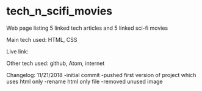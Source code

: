 # tech_n_scifi_movies
Web page listing 5 linked tech articles and 5 linked sci-fi movies

Main tech used:
    HTML, CSS

Live link:

Other tech used:
    github, Atom, internet

Changelog:
    11/21/2018
        -initial commit
        -pushed first version of project which uses html only
        -rename html only file
        -removed unused image
